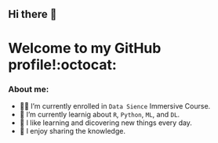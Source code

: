 ## Hi there 👋

# Welcome to my GitHub profile!:octocat:



### About me:

- 👨‍🎓 I’m currently enrolled in ```Data Sience``` Immersive Course.
- 🌱 I’m currently learnig about ```R```, ```Python```, ```ML```, and ```DL```.
- :telescope: I like learning and dicovering new things every day. 
- 🍁 I enjoy sharing the knowledge.


<!--
**M0hannad/M0hannad** is a ✨ _special_ ✨ repository because its `README.md` (this file) appears on your GitHub profile.
Here are some ideas to get you started:
- 🔭 I’m currently working on ...
- 🌱 I’m currently learning ...
- 👯 I’m looking to collaborate on ...
- 🤔 I’m looking for help with ...
- 💬 Ask me about ...
- 📫 How to reach me: ...
- 😄 Pronouns: ...
- ⚡ Fun fact: ...
-->

